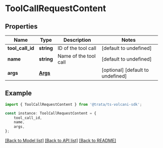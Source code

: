 # ToolCallRequestContent


## Properties

Name | Type | Description | Notes
------------ | ------------- | ------------- | -------------
**tool_call_id** | **string** | ID of the tool call | [default to undefined]
**name** | **string** | Name of the tool call | [default to undefined]
**args** | [**Args**](Args.md) |  | [optional] [default to undefined]

## Example

```typescript
import { ToolCallRequestContent } from '@trata/ts-volcani-sdk';

const instance: ToolCallRequestContent = {
    tool_call_id,
    name,
    args,
};
```

[[Back to Model list]](../README.md#documentation-for-models) [[Back to API list]](../README.md#documentation-for-api-endpoints) [[Back to README]](../README.md)
